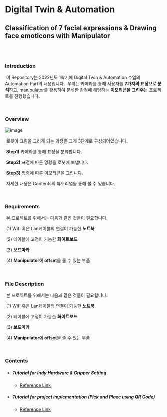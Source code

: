 

# Digital Twin & Automation
## Classification of 7 facial expressions & Drawing face emoticons with Manipulator

<br/><br/>
### Introduction
​	이 Repository는 2022년도 1학기에 Digital Twin & Automation 수업의 Automation Part의 내용입니다.
​	우리는 카메라를 통해 사용자를 **7가지의 표정으로 분석**하고, manipulator를 활용하여 분석한 감정에 해당하는 **이모티콘을 그려주는** 프로젝트를 진행했습니다.

<br/>

### Overview
![image](https://user-images.githubusercontent.com/84506968/176113683-1203b68f-0ffd-4453-8deb-4568e05cae64.png)

​	로봇이 그림을 그리게 되는 과정은 크게 3단계로 구성되어있습니다.

​	**Step1)** 카메라를 통해 표정을 분류합니다.

​	**Step2)** 표정에 따른 명령을 로봇에 보냅니다.

​	**Step3)** 명령에 따른 이모티콘을 그립니다.

​	자세한 내용은 Contents의 튜토리얼을 통해 볼 수 있습니다.

<br/>

### Requirements
​	본 프로젝트를 위해서는 다음과 같은 것들이 필요합니다.

​	(1) Wifi 혹은 Lan케이블의 연결이 가능한 **노트북**

​	(2) 테이블에 고정이 가능한 **화이트보드**

​	(3) **보드마카**

​	(4) **Manipulator에 offset**을 줄 수 있는 부품 

<br/>

### File Description

​	본 프로젝트를 위해서는 다음과 같은 것들이 필요합니다.

​	(1) Wifi 혹은 Lan케이블의 연결이 가능한 **노트북**

​	(2) 테이블에 고정이 가능한 **화이트보드**

​	(3) **보드마카**

​	(4) **Manipulator에 offset**을 줄 수 있는 부품 

<br/>

### Contents
* ##### Tutorial for Indy Hardware & Gripper Setting
  * [Reference Link](https://github.com/Yjinsu/Digital_Twin_and_Automation/blob/main/Project%232/md_files/Tutorial%20-%20Manipulator%20INDY-10%20%26%20Gripper%20VGC10.md)


* ##### Tutorial for project implementation (Pick and Place using QR Code)
  * [Reference Link](https://github.com/Yjinsu/Digital_Twin_and_Automation/blob/main/Project%232/md_files/Tutorial%20-%20%EC%9A%B0%ED%8E%B8%20%EB%B6%84%EB%A5%98%20%EA%B3%B5%EC%A0%95%20(Pick%20%26%20Place%20using%20QR%20Code).md)

